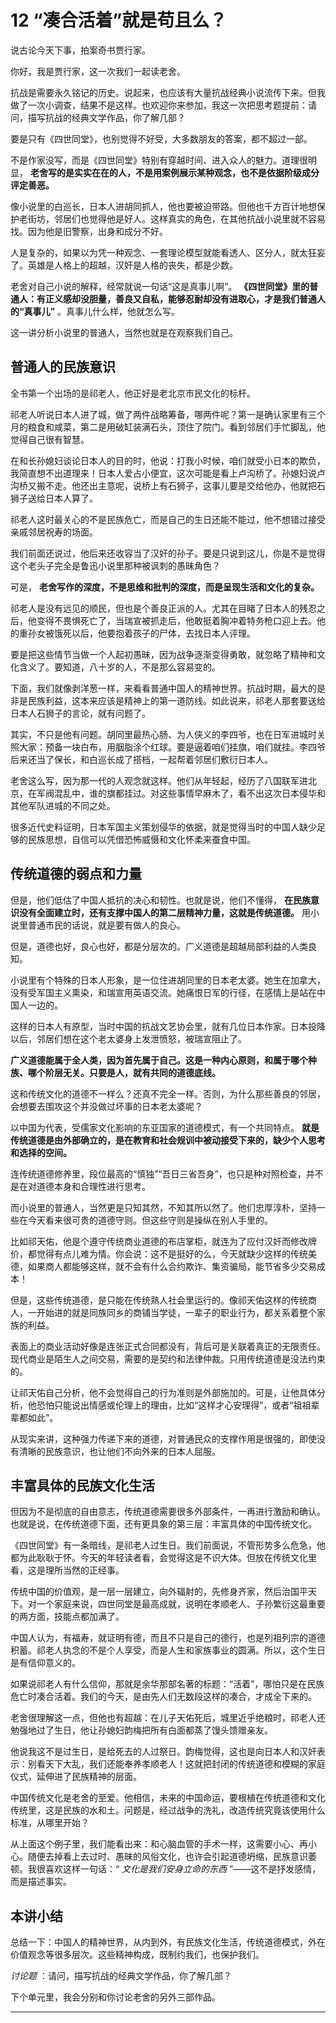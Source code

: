 # 12 “凑合活着”就是苟且么？

说古论今天下事，拍案奇书贾行家。

你好，我是贾行家，这一次我们一起读老舍。

抗战是需要永久铭记的历史。说起来，也应该有大量抗战经典小说流传下来。但我做了一次小调查，结果不是这样。也欢迎你来参加，我这一次把思考题提前：请问，描写抗战的经典文学作品，你了解几部？

要是只有《四世同堂》，也别觉得不好受，大多数朋友的答案，都不超过一部。

不是作家没写，而是《四世同堂》特别有穿越时间、进入众人的魅力。道理很明显， **老舍写的是实实在在的人，不是用案例展示某种观念，也不是依据阶级成分评定善恶。**

像小说里的白巡长，日本人进胡同抓人，他也要被迫带路。但他也千方百计地想保护老街坊，邻居们也觉得他是好人。这样真实的角色，在其他抗战小说里就不容易找。因为他是旧警察，出身和成分不好。

人是复杂的，如果以为凭一种观念、一套理论模型就能看透人、区分人，就太狂妄了。英雄是人格上的超越，汉奸是人格的丧失，都是少数。

老舍对自己小说的解释，经常就说一句话“这是真事儿啊”。 **《四世同堂》里的普通人：有正义感却没胆量，善良又自私，能够忍耐却没有进取心，才是我们普通人的“真事儿”** 。真事儿什么样，他就怎么写。

这一讲分析小说里的普通人，当然也就是在观察我们自己。

## 普通人的民族意识

全书第一个出场的是祁老人，他正好是老北京市民文化的标杆。

祁老人听说日本人进了城，做了两件战略筹备，哪两件呢？第一是确认家里有三个月的粮食和咸菜，第二是用破缸装满石头，顶住了院门。看到邻居们手忙脚乱，他觉得自己很有智慧。

在和长孙媳妇谈论日本人的目的时，他说：打我小时候，咱们就受小日本的欺负，我简直想不出道理来！日本人爱占小便宜，这次可能是看上卢沟桥了。孙媳妇说卢沟桥又搬不走。他还出主意呢，说桥上有石狮子，这事儿要是交给他办，他就把石狮子送给日本人算了。

祁老人这时最关心的不是民族危亡，而是自己的生日还能不能过，他不想错过接受亲戚邻居祝寿的场面。

我们前面还说过，他后来还收容当了汉奸的孙子。要是只说到这儿，你是不是觉得这个老头子完全是鲁迅小说里那种被讽刺的愚昧角色？

可是， **老舍写作的深度，不是思维和批判的深度，而是呈现生活和文化的复杂。**

祁老人是没有远见的顺民，但也是个善良正派的人。尤其在目睹了日本人的残忍之后，他变得不畏惧死亡了，当瑞宣被抓走后，他敢挺着胸冲着特务枪口迎上去。他的重孙女被饿死以后，他要抱着孩子的尸体，去找日本人评理。

要是把这些情节当做一个人起初愚昧，因为战争逐渐变得勇敢，就忽略了精神和文化含义了。要知道，八十岁的人，不是那么容易变的。

下面，我们就像剥洋葱一样，来看看普通中国人的精神世界。抗战时期，最大的是非是民族利益，这本来应该是精神上的第一道防线。如此说来，祁老人那套要送给日本人石狮子的言论，就有问题了。

其实，不只是他有问题。胡同里最热心肠、为人侠义的李四爷，也在日军进城时关照大家：预备一块白布，用胭脂涂个红球。要是逼着咱们挂旗，咱们就挂。李四爷后来还当了保长，和白巡长成了搭档，一起帮着邻居们敷衍日本人。

老舍这么写，因为那一代的人观念就这样。他们从年轻起，经历了八国联军进北京，在军阀混乱中，谁的旗都挂过。对这些事情早麻木了，看不出这次日本侵华和其他军队进城的不同之处。

很多近代史料证明，日本军国主义策划侵华的依据，就是觉得当时的中国人缺少足够的民族思想，自信可以凭借恐怖威慑和文化怀柔来蚕食中国。

## 传统道德的弱点和力量

但是，他们低估了中国人抵抗的决心和韧性。也就是说，他们不懂得， **在民族意识没有全面建立时，还有支撑中国人的第二层精神力量，这就是传统道德。** 用小说里普通市民的话说，就是要有做人的良心。

但是，道德也好，良心也好，都是分层次的。广义道德是超越局部利益的人类良知。

小说里有个特殊的日本人形象，是一位住进胡同里的日本老太婆。她生在加拿大，没有受军国主义熏染，和瑞宣用英语交流。她痛恨日军的行径，在感情上是站在中国人一边的。

这样的日本人有原型，当时中国的抗战文艺协会里，就有几位日本作家。日本投降以后，邻居们想在这个老太婆身上发泄愤怒，被瑞宣阻止了。

 **广义道德能属于全人类，因为首先属于自己。这是一种内心原则，和属于哪个种族、哪个阶层无关。只要是人，就有共同的道德底线。**

这和传统文化的道德不一样么？还真不完全一样。否则，为什么那些善良的邻居，会想要去围攻这个并没做过坏事的日本老太婆呢？

以中国为代表，受儒家文化影响的东亚国家的道德模式，有一个共同特点。 **就是传统道德是由外部确立的，是在教育和社会规训中被动接受下来的，缺少个人思考和选择的空间。**

连传统道德修养里，段位最高的“慎独”“吾日三省吾身”，也只是种对照检查，并不是在对道德本身和合理性进行思考。

而小说里的普通人，当然更是只知其然，不知其所以然了。他们忠厚淳朴，坚持一些在今天看来很可贵的道德守则。但这些守则是操纵在别人手里的。

比如祁天佑，他是个遵守传统商业道德的布店掌柜，就连为了应付汉奸而修改牌价，都觉得有点儿难为情。你会说：这不是挺好的么，今天就缺少这样的传统美德，如果商人都能够这样，就不会有什么合约欺诈、集资骗局，能节省多少交易成本！

但是，这些传统道德，是只能在传统熟人社会里运行的。像祁天佑这样的传统商人，一开始进的就是同族同乡的商铺当学徒，一辈子的职业行为，都关系着整个家族的利益。

表面上的商业活动好像是连张正式合同都没有，背后可是关联着真正的无限责任。现代商业是陌生人之间交易，需要的是契约和法律仲裁。只用传统道德是没法约束的。

让祁天佑自己分析，他不会觉得自己的行为准则是外部施加的。可是，让他具体分析，他恐怕只能说出情感或伦理上的理由，比如“这样才心安理得”，或者“祖祖辈辈都如此”。

从现实来讲，这种强力传递下来的道德，对普通民众的支撑作用是很强的，即使没有清晰的民族意识，也让他们不向外来的日本人屈服。

## 丰富具体的民族文化生活

但因为不是彻底的自由意志，传统道德需要很多外部条件，一再进行激励和确认。也就是说，在传统道德下面，还有更具象的第三层：丰富具体的中国传统文化。

《四世同堂》有一条暗线，是祁老人过生日。我们前面说，不管形势多么危急，他都为此耿耿于怀。今天的年轻读者看，会觉得这是不识大体。但放在传统文化里看，这是理所当然的正经事。

传统中国的价值观，是一层一层建立，向外辐射的，先修身齐家，然后治国平天下。对一个家庭来说，四世同堂是最高成就，说明在孝顺老人、子孙繁衍这最重要的两方面，技能点都加满了。

中国人认为，有福寿，就证明有德，而且不只是自己的德行，也是列祖列宗的道德积蓄。祁老人执念的不是个人享受，而是人生和家族事业的圆满。所以，这个生日是有信仰意义的。

如果说祁老人有什么信仰，那就是余华那部名著的标题：“活着”，哪怕只是在民族危亡时凑合活着。我们的今天，是由先人们无数段这样的凑合，才成全下来的。

老舍很理解这一点，但他也有超越：在儿子天佑死后，城里近乎绝粮时，祁老人还勉强地过了生日，他让孙媳妇韵梅把所有白面都蒸了馒头馈赠亲友。

他说我这不是过生日，是给死去的人过祭日。韵梅觉得，这也是向日本人和汉奸表示：别看天下大乱，我们还能奉养孝顺老人！这就把封闭的传统道德和模糊的家庭仪式，延伸进了民族精神的层面。

中国传统文化是老舍的至爱。他相信，未来的中国命运，要根植在传统道德和文化传统里，这是民族的水和土。问题是，经过战争的洗礼，改造传统究竟该使用什么标准，从哪里开始？

从上面这个例子里，我们能看出来：和心脑血管的手术一样，这需要小心、再小心。随便去掉看上去过时、愚昧的风俗文化，也许会引起道德坍缩，民族意识萎顿。我很喜欢这样一句话：“ *文化是我们安身立命的东西* ”——这不是抒发感情，而是描述事实。

## 本讲小结

总结一下：中国人的精神世界，从内到外，有民族文化生活，传统道德模式，外在价值观念等很多层次。这些精神构成，既制约我们，也保护我们。

 *讨论题* ：请问，描写抗战的经典文学作品，你了解几部？

下个单元里，我会分别和你讨论老舍的另外三部作品。

---
